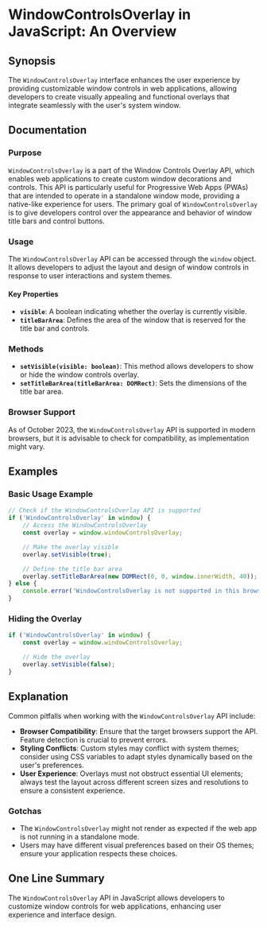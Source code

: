 <!--
Meta Description: # WindowControlsOverlay in JavaScript: An Overview ## Synopsis The `WindowControlsOverlay` interface enhances the user experience by providing customi...
Meta Keywords: windowcontrolsoverlay, window, overlay, api, controls
-->

# WindowControlsOverlay in JavaScript: An Overview

## Synopsis
The `WindowControlsOverlay` interface enhances the user experience by providing customizable window controls in web applications, allowing developers to create visually appealing and functional overlays that integrate seamlessly with the user's system window.

## Documentation
### Purpose
`WindowControlsOverlay` is a part of the Window Controls Overlay API, which enables web applications to create custom window decorations and controls. This API is particularly useful for Progressive Web Apps (PWAs) that are intended to operate in a standalone window mode, providing a native-like experience for users. The primary goal of `WindowControlsOverlay` is to give developers control over the appearance and behavior of window title bars and control buttons.

### Usage
The `WindowControlsOverlay` API can be accessed through the `window` object. It allows developers to adjust the layout and design of window controls in response to user interactions and system themes.

#### Key Properties
- **`visible`**: A boolean indicating whether the overlay is currently visible.
- **`titleBarArea`**: Defines the area of the window that is reserved for the title bar and controls.

### Methods
- **`setVisible(visible: boolean)`**: This method allows developers to show or hide the window controls overlay.
- **`setTitleBarArea(titleBarArea: DOMRect)`**: Sets the dimensions of the title bar area.

### Browser Support
As of October 2023, the `WindowControlsOverlay` API is supported in modern browsers, but it is advisable to check for compatibility, as implementation might vary.

## Examples
### Basic Usage Example
```javascript
// Check if the WindowControlsOverlay API is supported
if ('WindowControlsOverlay' in window) {
    // Access the WindowControlsOverlay
    const overlay = window.windowControlsOverlay;

    // Make the overlay visible
    overlay.setVisible(true);

    // Define the title bar area
    overlay.setTitleBarArea(new DOMRect(0, 0, window.innerWidth, 40));
} else {
    console.error('WindowControlsOverlay is not supported in this browser.');
}
```

### Hiding the Overlay
```javascript
if ('WindowControlsOverlay' in window) {
    const overlay = window.windowControlsOverlay;

    // Hide the overlay
    overlay.setVisible(false);
}
```

## Explanation
Common pitfalls when working with the `WindowControlsOverlay` API include:

- **Browser Compatibility**: Ensure that the target browsers support the API. Feature detection is crucial to prevent errors.
- **Styling Conflicts**: Custom styles may conflict with system themes; consider using CSS variables to adapt styles dynamically based on the user's preferences.
- **User Experience**: Overlays must not obstruct essential UI elements; always test the layout across different screen sizes and resolutions to ensure a consistent experience.

### Gotchas
- The `WindowControlsOverlay` might not render as expected if the web app is not running in a standalone mode.
- Users may have different visual preferences based on their OS themes; ensure your application respects these choices.

## One Line Summary
The `WindowControlsOverlay` API in JavaScript allows developers to customize window controls for web applications, enhancing user experience and interface design.